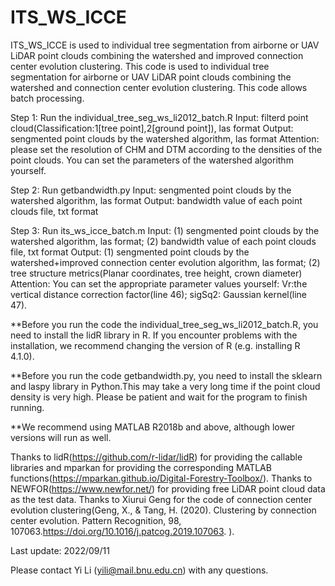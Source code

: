 # ITS_WS_ICCE
ITS_WS_ICCE is used to individual tree segmentation from airborne or UAV LiDAR point clouds combining the watershed and  improved connection center evolution clustering.
This code is used to individual tree segmentation for airborne or UAV LiDAR point clouds combining the watershed and connection center evolution clustering. This code allows batch processing.

Step 1: Run the individual_tree_seg_ws_li2012_batch.R
Input: filterd point cloud(Classification:1[tree point],2[ground point]), las format
Output: sengmented point clouds by the watershed algorithm, las format
Attention: please set the resolution of CHM and DTM according to the densities of the point clouds. You can set the parameters of the watershed algorithm yourself.

Step 2: Run getbandwidth.py
Input: sengmented point clouds by the watershed algorithm, las format
Output: bandwidth value of each point clouds file, txt format

Step 3: Run its_ws_icce_batch.m
Input: (1) sengmented point clouds by the watershed algorithm, las format; (2) bandwidth value of each point clouds file, txt format
Output: (1) sengmented point clouds by the watershed+improved connection center evolution algorithm, las format; (2) tree structure metrics(Planar coordinates, tree height, crown diameter)
Attention: You can set the appropriate parameter values yourself: Vr:the vertical distance correction factor(line 46); sigSq2: Gaussian kernel(line 47).


**Before you run the code the individual_tree_seg_ws_li2012_batch.R, you need to install the lidR library in R. If you encounter problems with the installation, we recommend changing the version of R (e.g. installing R 4.1.0).

**Before you run the code getbandwidth.py,  you need to install the sklearn and laspy library in Python.This may take a very long time if the point cloud density is very high. Please be patient and wait for the program to finish running.

**We recommend using MATLAB R2018b and above, although lower versions will run as well.

Thanks to lidR(https://github.com/r-lidar/lidR) for providing the callable libraries and mparkan for providing the corresponding MATLAB functions(https://mparkan.github.io/Digital-Forestry-Toolbox/).
Thanks to NEWFOR(https://www.newfor.net/) for providing free LiDAR point cloud data as the test data.
Thanks to Xiurui Geng for the code of connection center evolution clustering(Geng, X., & Tang, H. (2020). Clustering by connection center evolution. Pattern Recognition, 98, 107063.https://doi.org/10.1016/j.patcog.2019.107063. ).

Last update: 2022/09/11

Please contact Yi Li (yili@mail.bnu.edu.cn) with any questions.
